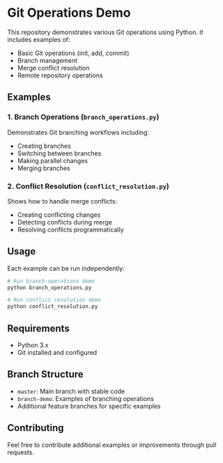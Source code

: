 # Git Operations Demo

This repository demonstrates various Git operations using Python. It includes examples of:

- Basic Git operations (init, add, commit)
- Branch management
- Merge conflict resolution
- Remote repository operations

## Examples

### 1. Branch Operations (`branch_operations.py`)
Demonstrates Git branching workflows including:
- Creating branches
- Switching between branches
- Making parallel changes
- Merging branches

### 2. Conflict Resolution (`conflict_resolution.py`)
Shows how to handle merge conflicts:
- Creating conflicting changes
- Detecting conflicts during merge
- Resolving conflicts programmatically

## Usage

Each example can be run independently:

```bash
# Run branch operations demo
python branch_operations.py

# Run conflict resolution demo
python conflict_resolution.py
```

## Requirements

- Python 3.x
- Git installed and configured

## Branch Structure

- `master`: Main branch with stable code
- `branch-demo`: Examples of branching operations
- Additional feature branches for specific examples

## Contributing

Feel free to contribute additional examples or improvements through pull requests. 